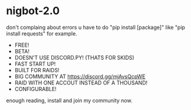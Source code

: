 # nigbot-2.0
don't complaing about errors u have to do "pip install [package]" like "pip install requests" for example.

- FREE!
- BETA!
- DOESN'T USE DISCORD.PY! (THATS FOR SKIDS)
- FAST START UP!
- BUILT FOR RAIDS!
- BIG COMMUNITY AT https://discord.gg/mjAvsQcpWE
- RAID WITH ONE ACCOUT INSTEAD OF A THOUSAND!
- CONFIGURABLE!

enough reading, install and join my community now.
